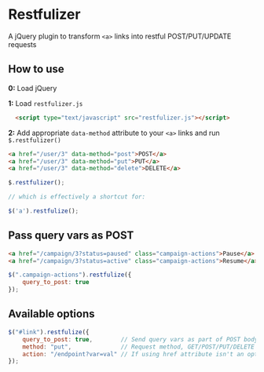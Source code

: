 Restfulizer
==========

A jQuery plugin to transform `<a>` links into restful POST/PUT/UPDATE requests

## How to use

__0:__ Load jQuery

__1:__ Load `restfulizer.js`

```html
  <script type="text/javascript" src="restfulizer.js"></script>
```

__2:__ Add appropriate `data-method` attribute to your `<a>` links and run `$.restfulizer()`

```html
<a href="/user/3" data-method="post">POST</a>
<a href="/user/3" data-method="put">PUT</a>
<a href="/user/3" data-method="delete">DELETE</a>
```

```javascript
$.restfulizer();

// which is effectively a shortcut for:

$('a').restfulize();
```

## Pass query vars as POST

```html
<a href="/campaign/3?status=paused" class="campaign-actions">Pause</a>
<a href="/campaign/3?status=active" class="campaign-actions">Resume</a>
```

```javascript
$(".campaign-actions").restfulize({
    query_to_post: true
});
```

## Available options
```javascript
$("#link").restfulize({
    query_to_post: true,        // Send query vars as part of POST body (default `false`)
    method: "put",              // Request method, GET/POST/PUT/DELETE (default `POST`)
    action: "/endpoint?var=val" // If using href attribute isn't an option
});
```